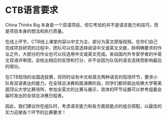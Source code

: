 # CTB语言要求

China Thinks Big 本身是一个双语项目，但它考验的并不是语言能力和技巧，而是项目本身的想法和执行质量。

在线上环节，CTB线上课堂内容以中文为主，部分为英文原版视频。在你们自己完成项目研究的过程中，团队可以任意选择阅读中文或英文文献，除明确要求的作业之外，大部分的作业也可以任选用中文或英文完成。来自国内外专家学者的中英文双语评审团，会给出相应的反馈和打分，并不会因为队伍的语言选择而影响最后的得分。

在CTB现场的全国选拔赛，将同时设有中文和英文两种语言的现场环节，要求小队有双语表达的能力。在全球总决赛和路演赛阶段，同学们都将抵达哈佛大学等美国顶尖大学比赛场所，参加全英文的比赛与展示，具体的环节设置可以参考组委会届时发出的全球总决赛日程表。

因此，我们建议你在组队时，考虑语言能力和各方面技能点的组合搭配，以最佳的实力迎接各个环节的比赛要求！


